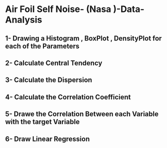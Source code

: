 # Air Foil Self Noise- (Nasa )-Data-Analysis

## 1- Drawing a Histogram , BoxPlot , DensityPlot for each of the Parameters
## 2- Calculate Central Tendency
## 3- Calculate the Dispersion
## 4- Calculate the Correlation Coefficient
## 5- Drawe the Correlation Between each Variable with the target Variable
## 6- Draw Linear Regression 


